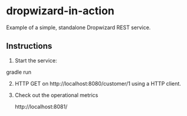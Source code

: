 dropwizard-in-action
====================

Example of a simple, standalone Dropwizard REST service.

Instructions
------------
1. Start the service: 

gradle run

2. HTTP GET on http://localhost:8080/customer/1 using a HTTP client.

3. Check out the operational metrics

    http://localhost:8081/
